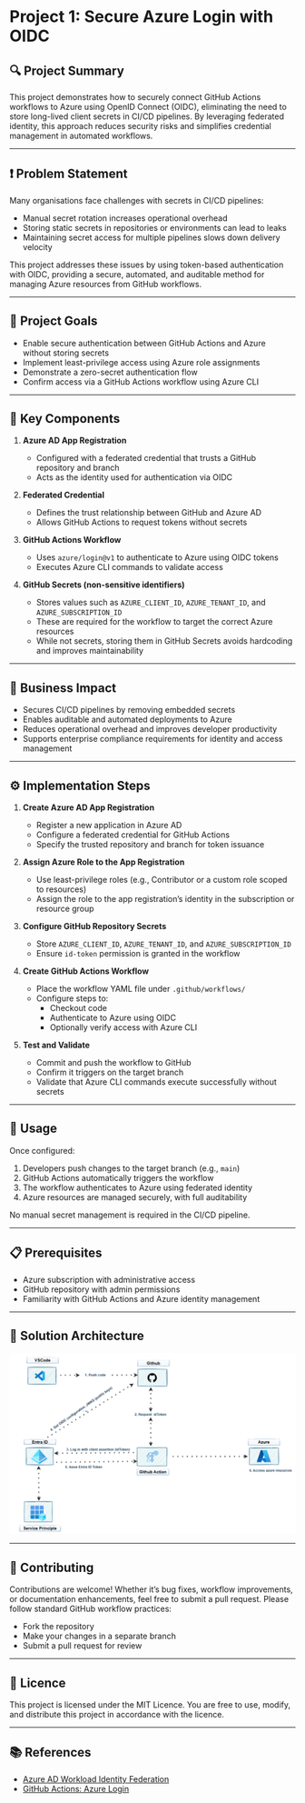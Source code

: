 # Project 1: Secure Azure Login with OIDC

## 🔍 Project Summary

This project demonstrates how to securely connect GitHub Actions workflows to Azure using OpenID Connect (OIDC), eliminating the need to store long-lived client secrets in CI/CD pipelines. By leveraging federated identity, this approach reduces security risks and simplifies credential management in automated workflows.

---

## ❗ Problem Statement

Many organisations face challenges with secrets in CI/CD pipelines:

- Manual secret rotation increases operational overhead  
- Storing static secrets in repositories or environments can lead to leaks  
- Maintaining secret access for multiple pipelines slows down delivery velocity  

This project addresses these issues by using token-based authentication with OIDC, providing a secure, automated, and auditable method for managing Azure resources from GitHub workflows.

---

## 🎯 Project Goals

- Enable secure authentication between GitHub Actions and Azure without storing secrets  
- Implement least-privilege access using Azure role assignments  
- Demonstrate a zero-secret authentication flow  
- Confirm access via a GitHub Actions workflow using Azure CLI  

---

## 🧩 Key Components

1. **Azure AD App Registration**  
   - Configured with a federated credential that trusts a GitHub repository and branch  
   - Acts as the identity used for authentication via OIDC  

2. **Federated Credential**  
   - Defines the trust relationship between GitHub and Azure AD  
   - Allows GitHub Actions to request tokens without secrets  

3. **GitHub Actions Workflow**  
   - Uses `azure/login@v1` to authenticate to Azure using OIDC tokens  
   - Executes Azure CLI commands to validate access  

4. **GitHub Secrets (non-sensitive identifiers)**  
   - Stores values such as `AZURE_CLIENT_ID`, `AZURE_TENANT_ID`, and `AZURE_SUBSCRIPTION_ID`  
   - These are required for the workflow to target the correct Azure resources  
   - While not secrets, storing them in GitHub Secrets avoids hardcoding and improves maintainability  

---

## 💼 Business Impact

- Secures CI/CD pipelines by removing embedded secrets  
- Enables auditable and automated deployments to Azure  
- Reduces operational overhead and improves developer productivity  
- Supports enterprise compliance requirements for identity and access management  

---

## ⚙️ Implementation Steps

1. **Create Azure AD App Registration**  
   - Register a new application in Azure AD  
   - Configure a federated credential for GitHub Actions  
   - Specify the trusted repository and branch for token issuance  

2. **Assign Azure Role to the App Registration**  
   - Use least-privilege roles (e.g., Contributor or a custom role scoped to resources)  
   - Assign the role to the app registration’s identity in the subscription or resource group  

3. **Configure GitHub Repository Secrets**  
   - Store `AZURE_CLIENT_ID`, `AZURE_TENANT_ID`, and `AZURE_SUBSCRIPTION_ID`  
   - Ensure `id-token` permission is granted in the workflow  

4. **Create GitHub Actions Workflow**  
   - Place the workflow YAML file under `.github/workflows/`  
   - Configure steps to:  
     - Checkout code  
     - Authenticate to Azure using OIDC  
     - Optionally verify access with Azure CLI  

5. **Test and Validate**  
   - Commit and push the workflow to GitHub  
   - Confirm it triggers on the target branch  
   - Validate that Azure CLI commands execute successfully without secrets  

---

## 🚀 Usage

Once configured:

1. Developers push changes to the target branch (e.g., `main`)  
2. GitHub Actions automatically triggers the workflow  
3. The workflow authenticates to Azure using federated identity  
4. Azure resources are managed securely, with full auditability  

No manual secret management is required in the CI/CD pipeline.

---

## 📋 Prerequisites

- Azure subscription with administrative access  
- GitHub repository with admin permissions  
- Familiarity with GitHub Actions and Azure identity management  

---

## 🧭 Solution Architecture

![Architecture Diagram](https://github.com/tecknosap/secure-azure-oidc-login/blob/main/asset/oidc-architecture.gif)

---

## 🤝 Contributing

Contributions are welcome! Whether it’s bug fixes, workflow improvements, or documentation enhancements, feel free to submit a pull request. Please follow standard GitHub workflow practices:

- Fork the repository  
- Make your changes in a separate branch  
- Submit a pull request for review  

---

## 📄 Licence

This project is licensed under the MIT Licence. You are free to use, modify, and distribute this project in accordance with the licence.

---

## 📚 References

- [Azure AD Workload Identity Federation](https://learn.microsoft.com/en-gb/azure/active-directory/develop/workload-identity-federation-create-trust)  
- [GitHub Actions: Azure Login](https://github.com/Azure/login)